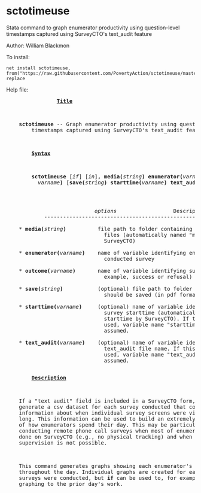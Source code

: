 # sctotimeuse
Stata command to graph enumerator productivity using question-level timestamps captured using SurveyCTO's text_audit feature 

Author:
William Blackmon

To install: 

```
net install sctotimeuse, from("https://raw.githubusercontent.com/PovertyAction/sctotimeuse/master") replace
```

Help file: 
<pre>
                <b><u>Title</u></b>
<p>
        
    <b>sctotimeuse</b> -- Graph enumerator productivity using question-level
        timestamps captured using SurveyCTO's text_audit feature.
<p>
<a name="syntax"></a>        
        <b><u>Syntax</u></b>
<p>
        
        <b>sctotimeuse</b> [<i>if</i>] [<i>in</i>]<b>, media(</b><i>string</i><b>) enumerator(</b><i>varname</i><b>) outcome(</b>
          <i>varname</i><b>)</b> [<b>save(</b><i>string</i><b>)</b> <b>starttime(</b><i>varname</i><b>)</b> <b>text_audit(</b><i>varname</i><b>)</b>]
<p>
<p>
                            <i>options</i>                  Description
            -----------------------------------------------------------------
        
    * <b>media(</b><i>string</i><b>)</b>          file path to folder containing text audit csv
                               files (automatically named "media" by
                               SurveyCTO)
        
    * <b>enumerator(</b><i>varname</i><b>)</b>    name of variable identifying enumerator who
                               conducted survey
        
    * <b>outcome(</b><i>varname</i><b>)</b>       name of variable identifying survey outcome (for
                               example, success or refusal)
        
    * <b>save(</b><i>string</i><b>)</b>           (optional) file path to folder where graphs
                               should be saved (in pdf format)
        
    * <b>starttime(</b><i>varname</i><b>)</b>     (optional) name of variable identifying the
                               survey starttime (automatically named
                               starttime by SurveyCTO). If this option is not
                               used, variable name "starttime" will be
                               assumed.
        
    * <b>text_audit(</b><i>varname</i><b>)</b>    (optional) name of variable identifying the
                               text_audit file name. If this option is not
                               used, variable name "text_audit" will be
                               assumed.
<p>
        <b><u>Description</u></b>
<p>
        
    If a "text audit" field is included in a SurveyCTO form, SurveyCTO will
    generate a csv dataset for each survey conducted that contains detailed
    information about when individual survey screens were viewed and for how
    long. This information can be used to build an extremely precise mapping
    of how enumerators spend their day. This may be particularly useful when
    conducting remote phone call surveys when most of enumerators' work is
    done on SurveyCTO (e.g., no physical tracking) and when in-person
    supervision is not possible.
<p>
        
    This command generates graphs showing each enumerator's time use
    throughout the day. Individual graphs are created for each day when
    surveys were conducted, but <b>if</b> can be used to, for example, limit
    graphing to the prior day's work.
<p>
</pre>

